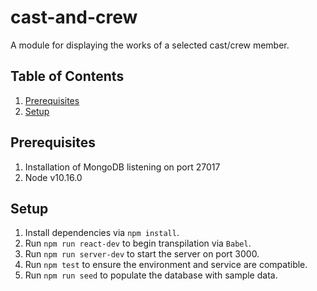 # cast-and-crew
A module for displaying the works of a selected cast/crew member.

## Table of Contents
1. [Prerequisites](#prequisites)
2. [Setup](#setup)


## Prerequisites
1. Installation of MongoDB listening on port 27017
2. Node v10.16.0

## Setup

1. Install dependencies via `npm install`.
2. Run `npm run react-dev` to begin transpilation via `Babel`.
3. Run `npm run server-dev` to start the server on port 3000.
3. Run `npm test` to ensure the environment and service are compatible.
4. Run `npm run seed` to populate the database with sample data.
